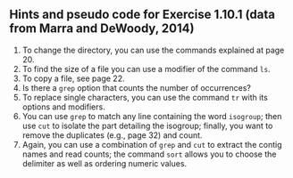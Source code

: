 ## Hints and pseudo code for Exercise 1.10.1 (data from Marra and DeWoody, 2014)

1. To change the directory, you can use the commands explained at page 20.
2. To find the size of a file you can use a modifier of the command `ls`.
3. To copy a file, see page 22.
4. Is there a `grep` option that counts the number of occurrences?
5. To replace single characters, you can use the command `tr` with its options and modifiers.
6. You can use `grep` to match any line containing the word `isogroup`; then use `cut` to isolate the part detailing the isogroup; finally, you want to remove the duplicates (e.g., page 32) and count.
7. Again, you can use a combination of `grep` and `cut` to extract the contig names and read counts; the command `sort` allows you to choose the delimiter as well as ordering numeric values.

